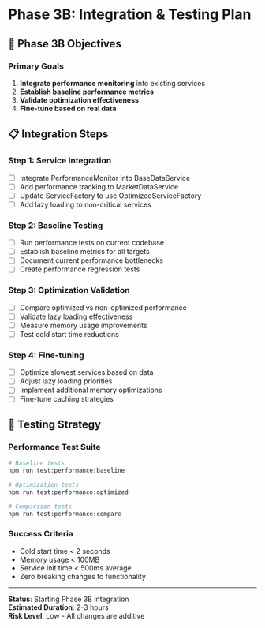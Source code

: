 # Phase 3B: Integration & Testing Plan

## 🎯 **Phase 3B Objectives**

### **Primary Goals**
1. **Integrate performance monitoring** into existing services
2. **Establish baseline performance metrics** 
3. **Validate optimization effectiveness**
4. **Fine-tune based on real data**

## 📋 **Integration Steps**

### **Step 1: Service Integration**
- [ ] Integrate PerformanceMonitor into BaseDataService
- [ ] Add performance tracking to MarketDataService
- [ ] Update ServiceFactory to use OptimizedServiceFactory
- [ ] Add lazy loading to non-critical services

### **Step 2: Baseline Testing**
- [ ] Run performance tests on current codebase
- [ ] Establish baseline metrics for all targets
- [ ] Document current performance bottlenecks
- [ ] Create performance regression tests

### **Step 3: Optimization Validation**
- [ ] Compare optimized vs non-optimized performance
- [ ] Validate lazy loading effectiveness
- [ ] Measure memory usage improvements
- [ ] Test cold start time reductions

### **Step 4: Fine-tuning**
- [ ] Optimize slowest services based on data
- [ ] Adjust lazy loading priorities
- [ ] Implement additional memory optimizations
- [ ] Fine-tune caching strategies

## 🧪 **Testing Strategy**

### **Performance Test Suite**
```bash
# Baseline tests
npm run test:performance:baseline

# Optimization tests  
npm run test:performance:optimized

# Comparison tests
npm run test:performance:compare
```

### **Success Criteria**
- Cold start time < 2 seconds
- Memory usage < 100MB
- Service init time < 500ms average
- Zero breaking changes to functionality

---

**Status**: Starting Phase 3B integration  
**Estimated Duration**: 2-3 hours  
**Risk Level**: Low - All changes are additive 